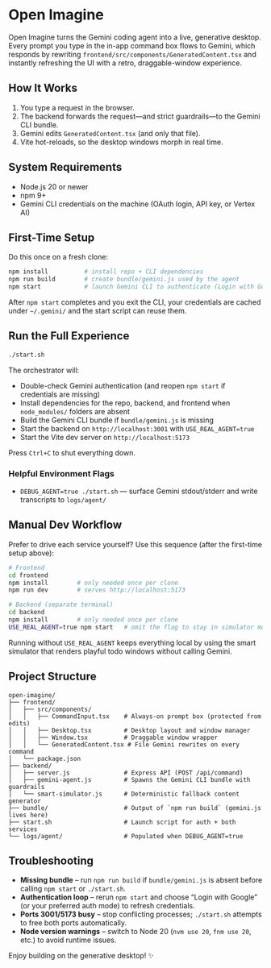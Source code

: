 # Open Imagine

Open Imagine turns the Gemini coding agent into a live, generative desktop. Every prompt you type in the in-app command box flows to Gemini, which responds by rewriting `frontend/src/components/GeneratedContent.tsx` and instantly refreshing the UI with a retro, draggable-window experience.

## How It Works

1. You type a request in the browser.
2. The backend forwards the request—and strict guardrails—to the Gemini CLI bundle.
3. Gemini edits `GeneratedContent.tsx` (and only that file).
4. Vite hot-reloads, so the desktop windows morph in real time.

## System Requirements

- Node.js 20 or newer
- npm 9+
- Gemini CLI credentials on the machine (OAuth login, API key, or Vertex AI)

## First-Time Setup

Do this once on a fresh clone:

```bash
npm install          # install repo + CLI dependencies
npm run build        # create bundle/gemini.js used by the agent
npm start            # launch Gemini CLI to authenticate (Login with Google, etc.)
```

After `npm start` completes and you exit the CLI, your credentials are cached under `~/.gemini/` and the start script can reuse them.

## Run the Full Experience

```bash
./start.sh
```

The orchestrator will:

- Double-check Gemini authentication (and reopen `npm start` if credentials are missing)
- Install dependencies for the repo, backend, and frontend when `node_modules/` folders are absent
- Build the Gemini CLI bundle if `bundle/gemini.js` is missing
- Start the backend on `http://localhost:3001` with `USE_REAL_AGENT=true`
- Start the Vite dev server on `http://localhost:5173`

Press `Ctrl+C` to shut everything down.

### Helpful Environment Flags

- `DEBUG_AGENT=true ./start.sh` — surface Gemini stdout/stderr and write transcripts to `logs/agent/`

## Manual Dev Workflow

Prefer to drive each service yourself? Use this sequence (after the first-time setup above):

```bash
# Frontend
cd frontend
npm install        # only needed once per clone
npm run dev        # serves http://localhost:5173

# Backend (separate terminal)
cd backend
npm install        # only needed once per clone
USE_REAL_AGENT=true npm start   # omit the flag to stay in simulator mode
```

Running without `USE_REAL_AGENT` keeps everything local by using the smart simulator that renders playful todo windows without calling Gemini.

## Project Structure

```
open-imagine/
├── frontend/
│   ├── src/components/
│   │   ├── CommandInput.tsx    # Always-on prompt box (protected from edits)
│   │   ├── Desktop.tsx         # Desktop layout and window manager
│   │   ├── Window.tsx          # Draggable window wrapper
│   │   └── GeneratedContent.tsx # File Gemini rewrites on every command
│   └── package.json
├── backend/
│   ├── server.js               # Express API (POST /api/command)
│   ├── gemini-agent.js         # Spawns the Gemini CLI bundle with guardrails
│   └── smart-simulator.js      # Deterministic fallback content generator
├── bundle/                     # Output of `npm run build` (gemini.js lives here)
├── start.sh                    # Launch script for auth + both services
└── logs/agent/                 # Populated when DEBUG_AGENT=true
```

## Troubleshooting

- **Missing bundle** – run `npm run build` if `bundle/gemini.js` is absent before calling `npm start` or `./start.sh`.
- **Authentication loop** – rerun `npm start` and choose “Login with Google” (or your preferred auth mode) to refresh credentials.
- **Ports 3001/5173 busy** – stop conflicting processes; `./start.sh` attempts to free both ports automatically.
- **Node version warnings** – switch to Node 20 (`nvm use 20`, `fnm use 20`, etc.) to avoid runtime issues.

Enjoy building on the generative desktop! ✨
